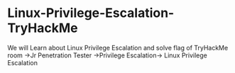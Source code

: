 # Linux-Privilege-Escalation-TryHackMe
We will Learn about Linux Privilege Escalation and solve flag of TryHackMe room ->Jr Penetration Tester ->Privilege Escalation-> Linux Privilege Escalation
